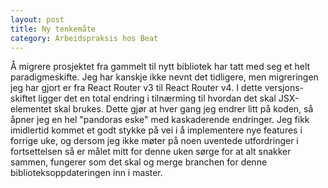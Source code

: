 ```yaml
---
layout: post
title: Ny tenkemåte
category: Arbeidspraksis hos Beat
---
```


Å migrere prosjektet fra gammelt til nytt bibliotek har tatt med seg
et helt paradigmeskifte. Jeg har kanskje ikke nevnt det tidligere, men
migreringen jeg har gjort er fra React Router v3 til React Router v4.
I dette versjons-skiftet ligger det en total endring i tilnærming til
hvordan det skal JSX-elementet <Route> skal brukes. Dette gjør at hver
gang jeg endrer litt på koden, så åpner jeg en hel "pandoras eske" med
kaskaderende endringer. Jeg fikk imidlertid kommet et godt stykke på vei
i å implementere nye features i forrige uke, og dersom jeg ikke møter på
noen uventede utfordringer i fortsettelsen så er målet mitt for denne 
uken sørge for at alt snakker sammen, fungerer som det skal og
merge branchen for denne biblioteksoppdateringen inn i master.
